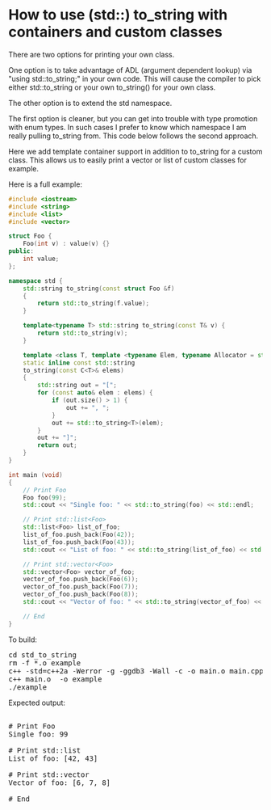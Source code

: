 How to use (std::) to_string with containers and custom classes
===============================================================

There are two options for printing your own class.

One option is to take advantage of ADL (argument dependent lookup) via
"using std::to_string;" in your own code. This will cause the compiler
to pick either std::to_string or your own to_string() for your own class.

The other option is to extend the std namespace.

The first option is cleaner, but you can get into trouble with type promotion
with enum types. In such cases I prefer to know which namespace I am really
pulling to_string from. This code below follows the second approach.

Here we add template container support in addition to to_string for a custom
class. This allows us to easily print a vector or list of custom classes for
example.

Here is a full example:
```C++
#include <iostream>
#include <string>
#include <list>
#include <vector>

struct Foo {
    Foo(int v) : value(v) {}
public:
    int value;
};

namespace std {
    std::string to_string(const struct Foo &f)
    {
        return std::to_string(f.value);
    }

    template<typename T> std::string to_string(const T& v) {
        return std::to_string(v);
    }

    template <class T, template <typename Elem, typename Allocator = std::allocator<Elem>> class C>
    static inline const std::string
    to_string(const C<T>& elems)
    {
        std::string out = "[";
        for (const auto& elem : elems) {
            if (out.size() > 1) {
                out += ", ";
            }
            out += std::to_string<T>(elem);
        }
        out += "]";
        return out;
    }
}

int main (void)
{
    // Print Foo
    Foo foo(99);
    std::cout << "Single foo: " << std::to_string(foo) << std::endl;

    // Print std::list<Foo>
    std::list<Foo> list_of_foo;
    list_of_foo.push_back(Foo(42));
    list_of_foo.push_back(Foo(43));
    std::cout << "List of foo: " << std::to_string(list_of_foo) << std::endl;

    // Print std::vector<Foo>
    std::vector<Foo> vector_of_foo;
    vector_of_foo.push_back(Foo(6));
    vector_of_foo.push_back(Foo(7));
    vector_of_foo.push_back(Foo(8));
    std::cout << "Vector of foo: " << std::to_string(vector_of_foo) << std::endl;

    // End
}

```
To build:
<pre>
cd std_to_string
rm -f *.o example
c++ -std=c++2a -Werror -g -ggdb3 -Wall -c -o main.o main.cpp
c++ main.o  -o example
./example
</pre>
Expected output:
<pre>

# Print Foo
Single foo: 99

# Print std::list<Foo>
List of foo: [42, 43]

# Print std::vector<Foo>
Vector of foo: [6, 7, 8]

# End
</pre>
